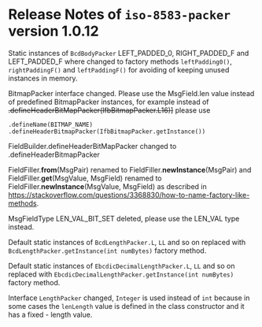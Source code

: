 # Release Notes of `iso-8583-packer` version 1.0.12

Static instances of `BcdBodyPacker` LEFT_PADDED_0, RIGHT_PADDED_F and LEFT_PADDED_F
where changed to factory methods `leftPadding0()`, `rightPaddingF()` and `leftPaddingF()`
for avoiding of keeping unused instances in memory.

BitmapPacker interface changed. Please use the MsgField.len value instead of
predefined BitmapPacker instances, for example instead of
<s>.defineHeaderBitMapPacker(IfbBitmapPacker.L16)]</s>
please use
```
.defineName(BITMAP_NAME)
.defineHeaderBitmapPacker(IfbBitmapPacker.getInstance())
```   

FieldBuilder.defineHeaderBitMapPacker changed to .defineHeaderBitmapPacker

FieldFiller.<b>from</b>(MsgPair) renamed to FieldFiller.<b>newInstance</b>(MsgPair)
and FieldFiller.<b>get</b>(MsgValue, MsgField) renamed to FieldFiller.<b>newInstance</b>(MsgValue, MsgField)
as described in https://stackoverflow.com/questions/3368830/how-to-name-factory-like-methods.

MsgFieldType LEN_VAL_BIT_SET deleted, please use the LEN_VAL type instead.

Default static instances of `BcdLengthPacker.L`, `LL` and so on replaced with `BcdLengthPacker.getInstance(int numBytes)` factory method.

Default static instances of `EbcdicDecimalLengthPacker.L`, `LL` and so on replaced with `EbcdicDecimalLengthPacker.getInstance(int numBytes)` factory method.

Interface `LengthPacker` changed, `Integer` is used instead of `int` because in some cases
the `lenLength` value is defined in the class constructor and it has a fixed - length value.
